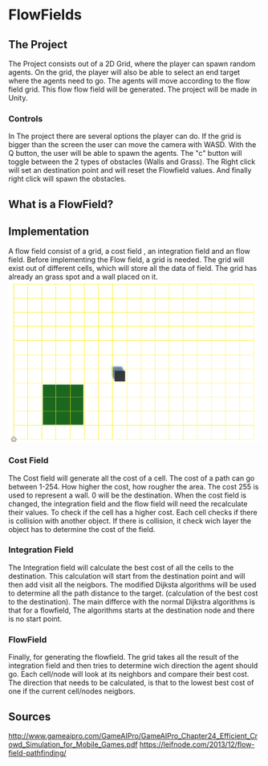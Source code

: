 # FlowFields
## The Project
The Project consists out of a 2D Grid, where the player can spawn random agents. On the grid, the player will also be able to select an end target where the agents need to go. The agents will move according to the flow field grid. This flow flow field will be generated. The project will be made in Unity. 

### Controls
In The project there are several options the player can do. If the grid is bigger than the screen the user can move the camera with WASD. With the Q button, the user will be able to spawn the agents. The "c" button will  toggle between the 2 types of obstacles (Walls and Grass). The Right click will set an destination point and will reset the Flowfield values. And finally right click will spawn the obstacles.

## What is a FlowField?


## Implementation
A flow field consist of a grid, a cost field , an integration field and an flow field.
Before implementing the Flow field, a grid is needed. The grid will exist out of different cells, which will store all the data of field. The grid has already an grass spot and a wall placed on it.
![This is an image](Images/MainGrid.png)

### Cost Field
The Cost field will generate all the cost of a cell. The cost of a path can go between 1-254. How higher the cost, how rougher the area. The cost 255 is used to represent a wall. 0 will be the destination. When the cost field is changed, the integration field and the flow field will need the recalculate their values. To check if the cell has a higher cost. Each cell checks if there is collision with another object. If there is collision, it check wich layer the object has to determine the cost of the field.

### Integration Field
The Integration field will calculate the best cost of all the cells to the destination. This calculation will start from the destination point and will then add visit all the neigbors. The modified Dijksta algorithms will be used to determine all the path distance to the target. (calculation of the best cost to the destination). The main differce with the normal Dijkstra algorithms is that for a flowfield, The algorithms starts at the destination node and there is no start point.

### FlowField
Finally, for generating the flowfield. The grid takes all the result of the integration field and then tries to determine wich direction the agent should go. Each cell/node will look at its neighbors and compare their best cost. The direction that needs to be calculated, is that to the lowest best cost of one if the current cell/nodes neigbors.

## Sources
http://www.gameaipro.com/GameAIPro/GameAIPro_Chapter24_Efficient_Crowd_Simulation_for_Mobile_Games.pdf
https://leifnode.com/2013/12/flow-field-pathfinding/
